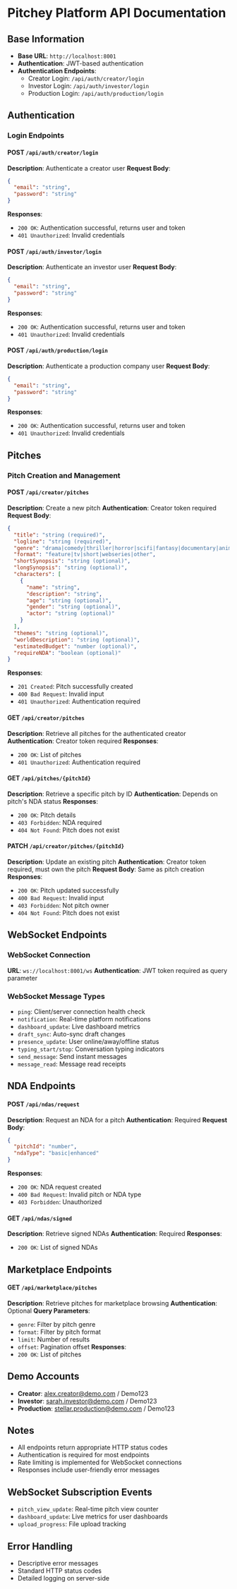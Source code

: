 # Pitchey Platform API Documentation

## Base Information
- **Base URL**: `http://localhost:8001`
- **Authentication**: JWT-based authentication
- **Authentication Endpoints**:
  - Creator Login: `/api/auth/creator/login`
  - Investor Login: `/api/auth/investor/login`
  - Production Login: `/api/auth/production/login`

## Authentication

### Login Endpoints

#### POST `/api/auth/creator/login`
**Description**: Authenticate a creator user
**Request Body**:
```json
{
  "email": "string",
  "password": "string"
}
```
**Responses**:
- `200 OK`: Authentication successful, returns user and token
- `401 Unauthorized`: Invalid credentials

#### POST `/api/auth/investor/login`
**Description**: Authenticate an investor user
**Request Body**:
```json
{
  "email": "string", 
  "password": "string"
}
```
**Responses**:
- `200 OK`: Authentication successful, returns user and token
- `401 Unauthorized`: Invalid credentials

#### POST `/api/auth/production/login`
**Description**: Authenticate a production company user
**Request Body**:
```json
{
  "email": "string",
  "password": "string"
}
```
**Responses**:
- `200 OK`: Authentication successful, returns user and token
- `401 Unauthorized`: Invalid credentials

## Pitches

### Pitch Creation and Management

#### POST `/api/creator/pitches`
**Description**: Create a new pitch
**Authentication**: Creator token required
**Request Body**:
```json
{
  "title": "string (required)",
  "logline": "string (required)",
  "genre": "drama|comedy|thriller|horror|scifi|fantasy|documentary|animation|action|romance|other",
  "format": "feature|tv|short|webseries|other",
  "shortSynopsis": "string (optional)",
  "longSynopsis": "string (optional)",
  "characters": [
    {
      "name": "string",
      "description": "string",
      "age": "string (optional)",
      "gender": "string (optional)",
      "actor": "string (optional)"
    }
  ],
  "themes": "string (optional)",
  "worldDescription": "string (optional)",
  "estimatedBudget": "number (optional)",
  "requireNDA": "boolean (optional)"
}
```
**Responses**:
- `201 Created`: Pitch successfully created
- `400 Bad Request`: Invalid input
- `401 Unauthorized`: Authentication required

#### GET `/api/creator/pitches`
**Description**: Retrieve all pitches for the authenticated creator
**Authentication**: Creator token required
**Responses**:
- `200 OK`: List of pitches
- `401 Unauthorized`: Authentication required

#### GET `/api/pitches/{pitchId}`
**Description**: Retrieve a specific pitch by ID
**Authentication**: Depends on pitch's NDA status
**Responses**:
- `200 OK`: Pitch details
- `403 Forbidden`: NDA required
- `404 Not Found`: Pitch does not exist

#### PATCH `/api/creator/pitches/{pitchId}`
**Description**: Update an existing pitch
**Authentication**: Creator token required, must own the pitch
**Request Body**: Same as pitch creation
**Responses**:
- `200 OK`: Pitch updated successfully
- `400 Bad Request`: Invalid input
- `403 Forbidden`: Not pitch owner
- `404 Not Found`: Pitch does not exist

## WebSocket Endpoints

### WebSocket Connection
**URL**: `ws://localhost:8001/ws`
**Authentication**: JWT token required as query parameter

### WebSocket Message Types
- `ping`: Client/server connection health check
- `notification`: Real-time platform notifications
- `dashboard_update`: Live dashboard metrics
- `draft_sync`: Auto-sync draft changes
- `presence_update`: User online/away/offline status
- `typing_start/stop`: Conversation typing indicators
- `send_message`: Send instant messages
- `message_read`: Message read receipts

## NDA Endpoints

#### POST `/api/ndas/request`
**Description**: Request an NDA for a pitch
**Authentication**: Required
**Request Body**:
```json
{
  "pitchId": "number",
  "ndaType": "basic|enhanced"
}
```
**Responses**:
- `200 OK`: NDA request created
- `400 Bad Request`: Invalid pitch or NDA type
- `403 Forbidden`: Unauthorized

#### GET `/api/ndas/signed`
**Description**: Retrieve signed NDAs
**Authentication**: Required
**Responses**:
- `200 OK`: List of signed NDAs

## Marketplace Endpoints

#### GET `/api/marketplace/pitches`
**Description**: Retrieve pitches for marketplace browsing
**Authentication**: Optional
**Query Parameters**:
- `genre`: Filter by pitch genre
- `format`: Filter by pitch format
- `limit`: Number of results
- `offset`: Pagination offset
**Responses**:
- `200 OK`: List of pitches

## Demo Accounts
- **Creator**: alex.creator@demo.com / Demo123
- **Investor**: sarah.investor@demo.com / Demo123
- **Production**: stellar.production@demo.com / Demo123

## Notes
- All endpoints return appropriate HTTP status codes
- Authentication is required for most endpoints
- Rate limiting is implemented for WebSocket connections
- Responses include user-friendly error messages

## WebSocket Subscription Events
- `pitch_view_update`: Real-time pitch view counter
- `dashboard_update`: Live metrics for user dashboards
- `upload_progress`: File upload tracking

## Error Handling
- Descriptive error messages
- Standard HTTP status codes
- Detailed logging on server-side